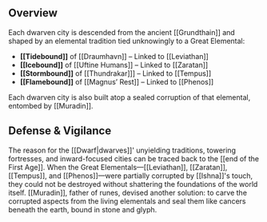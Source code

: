 ## Overview
Each dwarven city is descended from the ancient [[Grundthain]] and shaped by an elemental tradition tied unknowingly to a Great Elemental:

- **[[Tidebound]]** of [[Draumhavn]] – Linked to [[Leviathan]]
- **[[Icebound]]** of [[Uftine Humans]] – Linked to [[Zaratan]]
- **[[Stormbound]]** of [[Thundrakar]]] – Linked to [[Tempus]]
- **[[Flamebound]]** of [[Magnus’ Rest]] – Linked to [[Phenos]]

Each dwarven city is also built atop a sealed corruption of that elemental, entombed by [[Muradin]].



## Defense & Vigilance
The reason for the [[Dwarf|dwarves]]' unyielding traditions, towering fortresses, and inward-focused cities can be traced back to the [[end of the First Age]]. When the Great Elementals—[[Leviathan]], [[Zaratan]], [[Tempus]], and [[Phenos]]—were partially corrupted by [[Ishna]]'s touch, they could not be destroyed without shattering the foundations of the world itself. [[Muradin]], father of runes, devised another solution: to carve the corrupted aspects from the living elementals and seal them like cancers beneath the earth, bound in stone and glyph.